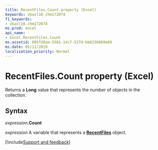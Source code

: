 ```yaml
---
title: RecentFiles.Count property (Excel)
keywords: vbaxl10.chm172074
f1_keywords:
- vbaxl10.chm172074
ms.prod: excel
api_name:
- Excel.RecentFiles.Count
ms.assetid: 005fd8aa-5581-14c7-5274-bb6236069e69
ms.date: 05/11/2019
localization_priority: Normal
---
```



# RecentFiles.Count property (Excel)

Returns a **Long** value that represents the number of objects in the collection.


## Syntax

_expression_.**Count**

_expression_ A variable that represents a **[RecentFiles](Excel.RecentFiles.md)** object.



[!include[Support and feedback](~/includes/feedback-boilerplate.md)]